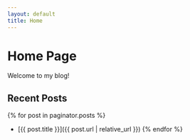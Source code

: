 ```yaml
---
layout: default
title: Home
---
```


# Home Page

Welcome to my blog!

## Recent Posts

{% for post in paginator.posts %}
  - [{{ post.title }}]({{ post.url | relative_url }})
{% endfor %}
